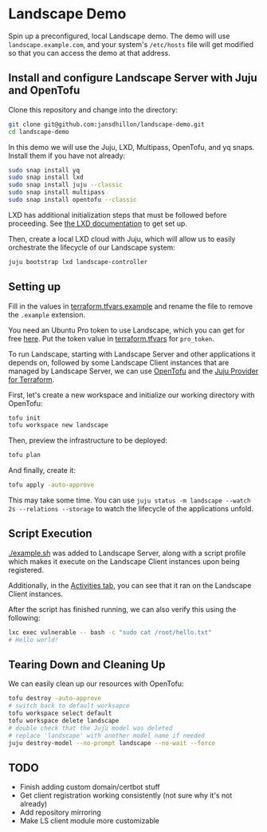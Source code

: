 # Landscape Demo

Spin up a preconfigured, local Landscape demo. The demo will use `landscape.example.com`, and your system's `/etc/hosts` file will get modified so that you can access the demo at that address.

## Install and configure Landscape Server with Juju and OpenTofu


Clone this repository and change into the directory:

```bash
git clone git@github.com:jansdhillon/landscape-demo.git
cd landscape-demo
```

In this demo we will use the Juju, LXD, Multipass, OpenTofu, and yq snaps. Install
them if you have not already:

```bash
sudo snap install yq
sudo snap install lxd
sudo snap install juju --classic
sudo snap install multipass
sudo snap install opentofu --classic
```

LXD has additional initialization steps that must be followed before proceeding. See [the LXD documentation](https://documentation.ubuntu.com/lxd) to get set up.


Then, create a local LXD cloud with Juju, which will allow us to easily orchestrate the lifecycle of our Landscape system:

```bash
juju bootstrap lxd landscape-controller
```

## Setting up

Fill in the values in [terraform.tfvars.example](./terraform.tfvars.example) and rename the file to remove the `.example` extension.

You need an Ubuntu Pro token to use Landscape, which you can get for free [here](https://ubuntu.com/pro/dashboard). Put the token value in [terraform.tfvars](./terraform.tfvars) for `pro_token`.


To run Landscape, starting with Landscape Server and other applications it depends on, followed by some Landscape Client instances that are managed by Landscape Server, we can use [OpenTofu](https://opentofu.org) and the [Juju Provider for Terraform](https://registry.terraform.io/providers/juju/juju/latest/docs).

First, let's create a new workspace and initialize our working directory with OpenTofu:

```bash
tofu init
tofu workspace new landscape
```

Then, preview the infrastructure to be deployed:

```bash
tofu plan
```

And finally, create it:

```bash
tofu apply -auto-approve
```

This may take some time. You can use `juju status -m landscape --watch 2s --relations --storage` to watch the lifecycle of the applications unfold.

## Script Execution

[./example.sh](example.sh) was added to Landscape Server, along with a script profile which makes it execute on the Landscape Client instances upon being registered.

Additionally, in the [Activities tab](https://landscape.example.com/new_dashboard/activities), you can see that it ran on the Landscape Client instances.

After the script has finished running, we can also verify this using the following:

```bash
lxc exec vulnerable -- bash -c "sudo cat /root/hello.txt"
# Hello world!
```

## Tearing Down and Cleaning Up

We can easily clean up our resources with OpenTofu:

```bash
tofu destroy -auto-approve
# switch back to default worksapce
tofu workspace select default
tofu workspace delete landscape
# double check that the Juju model was deleted
# replace 'landscape' with another model name if needed
juju destroy-model --no-prompt landscape --no-wait --force
```

## TODO

- Finish adding custom domain/certbot stuff
- Get client registration working consistently (not sure why it's not already)
- Add repository mirroring
- Make LS client module more customizable
